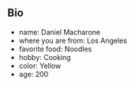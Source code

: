  ## Bio
 * name: Daniel Macharone
 * where you are from: Los Angeles
 * favorite food: Noodles
 * hobby: Cooking
 * color: Yellow
 * age: 200
